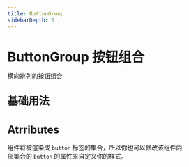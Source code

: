 ```yaml
---
title: ButtonGroup
sidebarDepth: 0
---
```


<style lang="scss">
    * { margin: 0; padding: 0; box-sizing: border-box; }
    h1, h2, h3, h4, h5 {
        border-bottom: none;
    }
    h1 {
        font-size: 30px;
        line-height: 38px;
    }
    h2 {
        font-size: 24px;
        line-height: 32px;
    }
    h3 {
        font-size: 18px;
        line-height: 26px;
    }
    p {
        font-size: 14px;
    }
</style>

# ButtonGroup 按钮组合

横向排列的按钮组合

## 基础用法
<ClientOnly>
<button-group-demo></button-group-demo>
</ClientOnly>

## Atrributes
组件将被渲染成 `button` 标签的集合，所以你也可以修改该组件内部集合的 `button` 的属性来自定义你的样式。
